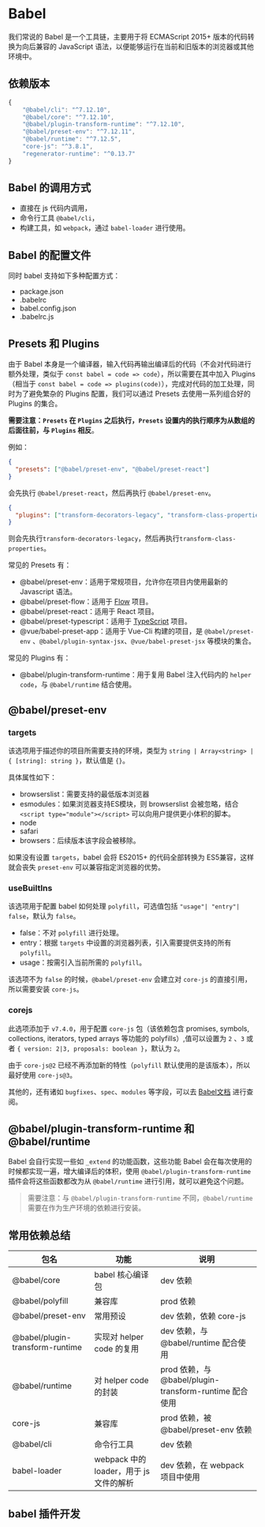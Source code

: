 # Babel

我们常说的 Babel 是一个工具链，主要用于将 ECMAScript 2015+ 版本的代码转换为向后兼容的 JavaScript 语法，以便能够运行在当前和旧版本的浏览器或其他环境中。

## 依赖版本

```js
{
    "@babel/cli": "^7.12.10",
    "@babel/core": "^7.12.10",
    "@babel/plugin-transform-runtime": "^7.12.10",
    "@babel/preset-env": "^7.12.11",
    "@babel/runtime": "^7.12.5",
    "core-js": "^3.8.1",
    "regenerator-runtime": "^0.13.7"
}
```

## Babel 的调用方式

- 直接在 js 代码内调用，
- 命令行工具 `@babel/cli`，
- 构建工具，如 `webpack`，通过 `babel-loader` 进行使用。

## Babel 的配置文件

同时 babel 支持如下多种配置方式：

- package.json
- .babelrc
- babel.config.json
- .babelrc.js

## Presets 和 Plugins

由于 Babel 本身是一个编译器，输入代码再输出编译后的代码（不会对代码进行额外处理，类似于 `const babel = code => code`），所以需要在其中加入 Plugins（相当于 `const babel = code => plugins(code)`），完成对代码的加工处理，同时为了避免繁杂的 Plugins 配置，我们可以通过 Presets 去使用一系列组合好的 Plugins 的集合。

**需要注意：`Presets` 在 `Plugins` 之后执行，`Presets` 设置内的执行顺序为从数组的后面往前，与 `Plugins` 相反**。

例如：

```json
{
  "presets": ["@babel/preset-env", "@babel/preset-react"]
}
```

会先执行 `@babel/preset-react`，然后再执行 `@babel/preset-env`。

```json
{
  "plugins": ["transform-decorators-legacy", "transform-class-properties"]
}
```

则会先执行`transform-decorators-legacy`，然后再执行`transform-class-properties`。

常见的 Presets 有：

- @babel/preset-env：适用于常规项目，允许你在项目内使用最新的 Javascript 语法。
- @babel/preset-flow：适用于 [Flow](https://flow.org/en/docs/getting-started/) 项目。
- @babel/preset-react：适用于 React 项目。
- @babel/preset-typescript：适用于 [TypeScript](https://www.typescriptlang.org/docs/handbook/typescript-in-5-minutes.html) 项目。
- @vue/babel-preset-app：适用于 Vue-Cli 构建的项目，是 `@babel/preset-env` 、`@babel/plugin-syntax-jsx`、`@vue/babel-preset-jsx` 等模块的集合。

常见的 Plugins 有：

- @babel/plugin-transform-runtime：用于复用 Babel 注入代码内的 `helper code`，与 `@babel/runtime` 结合使用。

## @babel/preset-env

### targets

该选项用于描述你的项目所需要支持的环境，类型为 `string | Array<string> | { [string]: string }`，默认值是 `{}`。

具体属性如下：

- browserslist：需要支持的最低版本浏览器
- esmodules：如果浏览器支持ES模块，则 browserslist 会被忽略，结合 `<script type="module"></script>` 可以向用户提供更小体积的脚本。
- node
- safari
- browsers：后续版本该字段会被移除。

如果没有设置 `targets`，babel 会将 ES2015+ 的代码全部转换为 ES5兼容，这样就会丧失 `preset-env` 可以兼容指定浏览器的优势。

### useBuiltIns

该选项用于配置 babel 如何处理 `polyfill`，可选值包括 `"usage"| "entry"| false`，默认为 `false`。

- false：不对 `polyfill` 进行处理。
- entry：根据 `targets` 中设置的浏览器列表，引入需要提供支持的所有 `polyfill`。
- usage：按需引入当前所需的 `polyfill`。

该选项不为 `false` 的时候，`@babel/preset-env` 会建立对 `core-js` 的直接引用，所以需要安装 `core-js`。

### corejs

此选项添加于 `v7.4.0`，用于配置 `core-js` 包（该依赖包含 promises, symbols, collections, iterators, typed arrays 等功能的 polyfills）,值可以设置为 `2` 、`3` 或者 `{ version: 2|3, proposals: boolean }`，默认为 `2`。

由于 `core-js@2` 已经不再添加新的特性（`polyfill` 默认使用的是该版本），所以最好使用 `core-js@3`。

其他的，还有诸如 `bugfixes`、`spec`、`modules` 等字段，可以去 [Babel文档](https://www.babeljs.cn/docs/babel-preset-env#forcealltransforms) 进行查阅。

## @babel/plugin-transform-runtime 和 @babel/runtime

Babel 会自行实现一些如 `_extend` 的功能函数，这些功能 Babel 会在每次使用的时候都实现一遍，增大编译后的体积，使用 `@babel/plugin-transform-runtime` 插件会将这些函数都改为从 `@babel/runtime` 进行引用，就可以避免这个问题。

> 需要注意：与 `@babel/plugin-transform-runtime` 不同，`@babel/runtime` 需要在作为生产环境的依赖进行安装。

## 常用依赖总结

| 包名                            | 功能                                    | 说明                                                   |
| ------------------------------- | --------------------------------------- | ------------------------------------------------------ |
| @babel/core                     | babel 核心编译包                        | dev 依赖                                               |
| @babel/polyfill                 | 兼容库                                  | prod 依赖                                              |
| @babel/preset-env               | 常用预设                                | dev 依赖，依赖 core-js                                 |
| @babel/plugin-transform-runtime | 实现对 helper code 的复用               | dev 依赖，与 @babel/runtime 配合使用                   |
| @babel/runtime                  | 对 helper code 的封装                   | prod 依赖，与 @babel/plugin-transform-runtime 配合使用 |
| core-js                         | 兼容库                                  | prod 依赖，被 @babel/preset-env 依赖                   |
| @babel/cli                      | 命令行工具                              | dev 依赖                                               |
| babel-loader                    | webpack 中的 loader，用于 js 文件的解析 | dev 依赖，在 webpack 项目中使用                        |


## babel 插件开发

